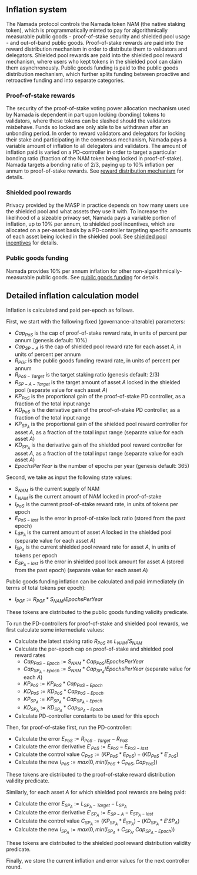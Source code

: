 ## Inflation system

The Namada protocol controls the Namada token NAM (the native staking token), which is programmatically minted to pay for algorithmically measurable public goods - proof-of-stake security and shielded pool usage - and out-of-band public goods. Proof-of-stake rewards are paid into the reward distribution mechanism in order to distribute them to validators and delegators. Shielded pool rewards are paid into the shielded pool reward mechanism, where users who kept tokens in the shielded pool can claim them asynchronously. Public goods funding is paid to the public goods distribution mechanism, which further splits funding between proactive and retroactive funding and into separate categories.

### Proof-of-stake rewards

The security of the proof-of-stake voting power allocation mechanism used by Namada is dependent in part upon locking (bonding) tokens to validators, where these tokens can be slashed should the validators misbehave. Funds so locked are only able to be withdrawn after an unbonding period. In order to reward validators and delegators for locking their stake and participating in the consensus mechanism, Namada pays a variable amount of inflation to all delegators and validators. The amount of inflation paid is varied on a PD-controller in order to target a particular bonding ratio (fraction of the NAM token being locked in proof-of-stake). Namada targets a bonding ratio of 2/3, paying up to 10% inflation per annum to proof-of-stake rewards. See [reward distribution mechanism](./proof-of-stake/reward-distribution.md) for details.

### Shielded pool rewards

Privacy provided by the MASP in practice depends on how many users use the shielded pool and what assets they use it with. To increase the likelihood of a sizeable privacy set, Namada pays a variable portion of inflation, up to 10% per annum, to shielded pool incentives, which are allocated on a per-asset basis by a PD-controller targeting specific amounts of each asset being locked in the shielded pool. See [shielded pool incentives](./shielded-pool-incentives.md) for details.

### Public goods funding

Namada provides 10% per annum inflation for other non-algorithmically-measurable public goods. See [public goods funding](./public-goods-funding.md) for details.

## Detailed inflation calculation model

Inflation is calculated and paid per-epoch as follows.

First, we start with the following fixed (governance-alterable) parameters:

- $Cap_{PoS}$ is the cap of proof-of-stake reward rate, in units of percent per annum (genesis default: 10%)
- $Cap_{SP-A}$ is the cap of shielded pool reward rate for each asset $A$, in units of percent per annum
- $R_{PGF}$ is the public goods funding reward rate, in units of percent per annum
- $R_{PoS-Target}$ is the target staking ratio (genesis default: 2/3)
- $R_{SP-A-Target}$ is the target amount of asset $A$ locked in the shielded pool (separate value for each asset $A$)
- ${KP}_{PoS}$ is the proportional gain of the proof-of-stake PD controller, as a fraction of the total input range
- ${KD}_{PoS}$ is the derivative gain of the proof-of-stake PD controller, as a fraction of the total input range
- ${KP}_{SP_A}$ is the proportional gain of the shielded pool reward controller for asset $A$, as a fraction of the total input range (separate value for each asset $A$)
- ${KD}_{SP_A}$ is the derivative gain of the shielded pool reward controller for asset $A$, as a fraction of the total input range (separate value for each asset $A$) 
- $EpochsPerYear$ is the number of epochs per year (genesis default: 365)

Second, we take as input the following state values:

- $S_{NAM}$ is the current supply of NAM
- $L_{NAM}$ is the current amount of NAM locked in proof-of-stake
- $I_{PoS}$ is the current proof-of-stake reward rate, in units of tokens per epoch
- $E_{PoS-last}$ is the error in proof-of-stake lock ratio (stored from the past epoch)
- $L_{SP_A}$ is the current amount of asset $A$ locked in the shielded pool (separate value for each asset $A$)
- $I_{SP_A}$ is the current shielded pool reward rate for asset $A$, in units of tokens per epoch
- $E_{SP_A-last}$ is the error in shielded pool lock amount for asset $A$ (stored from the past epoch) (separate value for each asset $A$)

Public goods funding inflation can be calculated and paid immediately (in terms of total tokens per epoch):

- $I_{PGF} := R_{PGF} * S_{NAM} / EpochsPerYear$

These tokens are distributed to the public goods funding validity predicate.

To run the PD-controllers for proof-of-stake and shielded pool rewards, we first calculate some intermediate values:

- Calculate the latest staking ratio $R_{PoS}$ as $L_{NAM} / S_{NAM}$
- Calculate the per-epoch cap on proof-of-stake and shielded pool reward rates
    - $Cap_{PoS-Epoch} := S_{NAM} * Cap_{PoS} / EpochsPerYear$
    - $Cap_{SP_A-Epoch} := S_{NAM} * Cap_{SP_A} / EpochsPerYear$ (separate value for each $A$)
    - ${KP}_{PoS} := {KP}_{PoS} * Cap_{PoS-Epoch}$
    - ${KD}_{PoS} := {KD}_{PoS} * Cap_{PoS-Epoch}$
    - ${KP}_{SP_A} := {KP}_{SP_A} * Cap_{SP_A-Epoch}$
    - ${KD}_{SP_A} := {KD}_{SP_A} * Cap_{SP_A-Epoch}$
- Calculate PD-controller constants to be used for this epoch

Then, for proof-of-stake first, run the PD-controller:

- Calculate the error $E_{PoS} := R_{PoS-Target} - R_{PoS}$
- Calculate the error derivative $E'_{PoS} := E_{PoS} - E_{PoS-last}$
- Calculate the control value $C_{PoS} := (KP_{PoS} * E_{PoS}) - (KD_{PoS} * E'_{PoS})$
- Calculate the new $I_{PoS} := max(0, min(I_{PoS} + C_{PoS}, Cap_{PoS}))$

These tokens are distributed to the proof-of-stake reward distribution validity predicate.

Similarly, for each asset $A$ for which shielded pool rewards are being paid:

- Calculate the error $E_{SP_A} := L_{SP_A-Target} - L_{SP_A}$
- Calculate the error derivative $E'_{SP_A} := E_{SP-A} - E_{SP_A-last}$
- Calculate the control value $C_{SP_A} := (KP_{SP_A} * E_{SP_A}) - (KD_{SP_A} * E'{SP_A})$
- Calculate the new $I_{SP_A} := max(0, min(I_{SP_A} + C_{SP_A}, Cap_{SP_A-Epoch}))$

These tokens are distributed to the shielded pool reward distribution validity predicate.

Finally, we store the current inflation and error values for the next controller round.